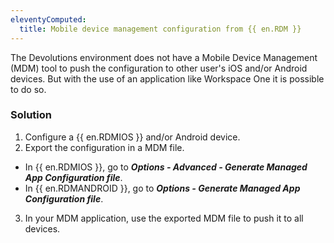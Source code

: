 ```yaml
---
eleventyComputed:
  title: Mobile device management configuration from {{ en.RDM }}
---
```

The Devolutions environment does not have a Mobile Device Management (MDM) tool to push the configuration to other user's iOS and/or Android devices. But with the use of an application like Workspace One it is possible to do so.

### Solution

1. Configure a {{ en.RDMIOS }} and/or Android device.
1. Export the configuration in a MDM file.
* In {{ en.RDMIOS }}, go to ***Options - Advanced - Generate Managed App Configuration file***.
* In {{ en.RDMANDROID }}, go to ***Options - Generate Managed App Configuration file***.
3. In your MDM application, use the exported MDM file to push it to all devices.
